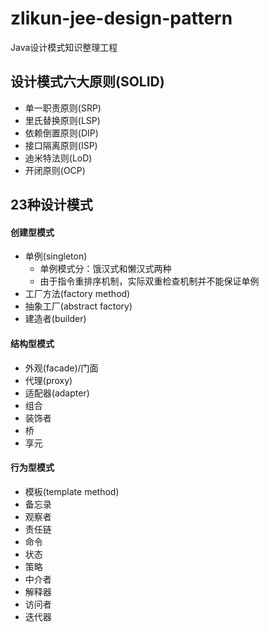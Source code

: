 # zlikun-jee-design-pattern

Java设计模式知识整理工程

## 设计模式六大原则(SOLID)
- 单一职责原则(SRP)
- 里氏替换原则(LSP)
- 依赖倒置原则(DIP)
- 接口隔离原则(ISP)
- 迪米特法则(LoD)
- 开闭原则(OCP)

## 23种设计模式

#### 创建型模式
- 单例(singleton)
    - 单例模式分：饿汉式和懒汉式两种
    - 由于指令重排序机制，实际双重检查机制并不能保证单例
- 工厂方法(factory method)
- 抽象工厂(abstract factory)
- 建造者(builder)

#### 结构型模式
- 外观(facade)/门面
- 代理(proxy)
- 适配器(adapter)
- 组合
- 装饰者
- 桥
- 享元

#### 行为型模式
- 模板(template method)
- 备忘录
- 观察者
- 责任链
- 命令
- 状态
- 策略
- 中介者
- 解释器
- 访问者
- 迭代器